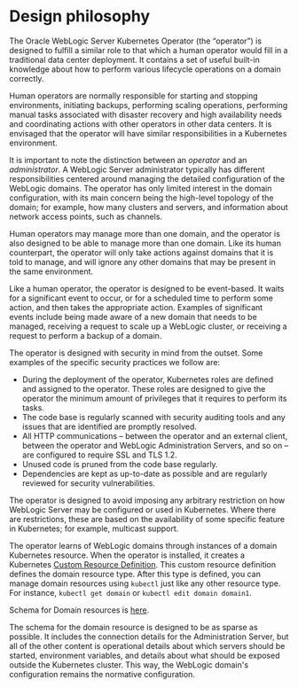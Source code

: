 # Design philosophy

The Oracle WebLogic Server Kubernetes Operator (the “operator”) is designed to fulfill a similar role to that which a human operator would fill in a traditional data center deployment.  It contains a set of useful built-in knowledge about how to perform various lifecycle operations on a domain correctly.

Human operators are normally responsible for starting and stopping environments, initiating backups, performing scaling operations, performing manual tasks associated with disaster recovery and high availability needs and coordinating actions with other operators in other data centers.  It is envisaged that the operator will have similar responsibilities in a Kubernetes environment.

It is important to note the distinction between an *operator* and an *administrator*.  A WebLogic Server administrator typically has different responsibilities centered around managing the detailed configuration of the WebLogic domains.  The operator has only limited interest in the domain configuration, with its main concern being the high-level topology of the domain; for example, how many clusters and servers, and information about network access points, such as channels.

Human operators may manage more than one domain, and the operator is also designed to be able to manage more than one domain.  Like its human counterpart, the operator will only take actions against domains that it is told to manage, and will ignore any other domains that may be present in the same environment.

Like a human operator, the operator is designed to be event-based.  It waits for a significant event to occur, or for a scheduled time to perform some action, and then takes the appropriate action.  Examples of significant events include being made aware of a new domain that needs to be managed, receiving a request to scale up a WebLogic cluster, or receiving a request to perform a backup of a domain.

The operator is designed with security in mind from the outset.  Some examples of the specific security practices we follow are:

*	During the deployment of the operator, Kubernetes roles are defined and assigned to the operator.  These roles are designed to give the operator the minimum amount of privileges that it requires to perform its tasks.
*	The code base is regularly scanned with security auditing tools and any issues that are identified are promptly resolved.
*	All HTTP communications – between the operator and an external client, between the operator and WebLogic Administration Servers, and so on – are configured to require SSL and TLS 1.2.
*	Unused code is pruned from the code base regularly.
*	Dependencies are kept as up-to-date as possible and are regularly reviewed for security vulnerabilities.

The operator is designed to avoid imposing any arbitrary restriction on how WebLogic Server may be configured or used in Kubernetes.  Where there are restrictions, these are based on the availability of some specific feature in Kubernetes; for example, multicast support.

The operator learns of WebLogic domains through instances of a domain Kubernetes resource.  When the operator is installed, it creates a Kubernetes [Custom Resource Definition](https://kubernetes.io/docs/concepts/api-extension/custom-resources/).  This custom resource definition defines the domain resource type.  After this type is defined, you can manage domain resources using `kubectl` just like any other resource type.  For instance, `kubectl get domain` or `kubectl edit domain domain1`.  

Schema for Domain resources is [here](https://oracle.github.io/weblogic-kubernetes-operator/domains/Domain.json).

The schema for the domain resource is designed to be as sparse as possible.  It includes the connection details for the Administration Server, but all of the other content is operational details about which servers should be started, environment variables, and details about what should be exposed outside the Kubernetes cluster.  This way, the WebLogic domain's configuration remains the normative configuration.
